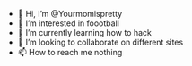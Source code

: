 - 👋 Hi, I’m @Yourmomispretty
- 👀 I’m interested in foootball
- 🌱 I’m currently learning how to hack
- 💞️ I’m looking to collaborate on different sites
- 📫 How to reach me nothing

<!---
Yourmomispretty/Yourmomispretty is a ✨ special ✨ repository because its `README.md` (this file) appears on your GitHub profile.
You can click the Preview link to take a look at your changes.
--->
